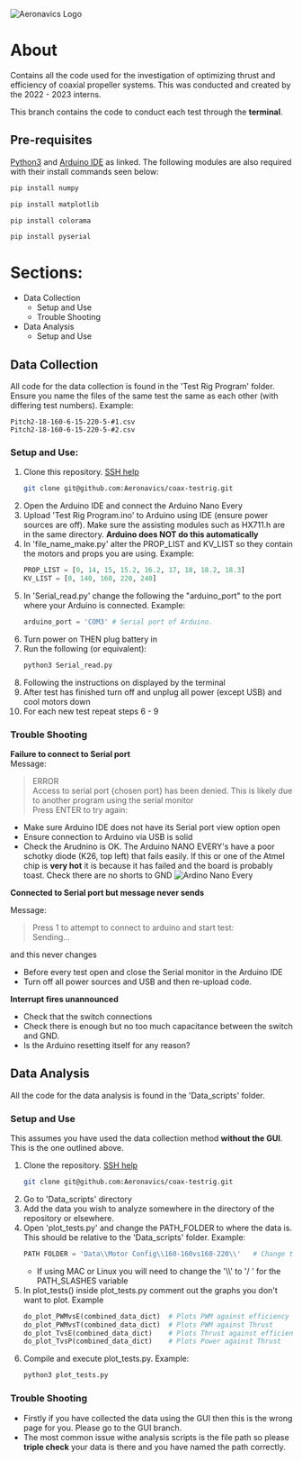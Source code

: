 ![Aeronavics Logo](https://search.therobotreport.com/wp-content/uploads/2020/07/Aeronavics-Droidworx-NZ-334637.png)

# About
Contains all the code used for the investigation of optimizing thrust and efficiency of coaxial propeller systems. This was conducted and created by the 2022 - 2023 interns.

This branch contains the code to conduct each test through the **terminal**.

## Pre-requisites
[Python3](https://www.python.org/) and [Arduino IDE](https://www.arduino.cc/en/software) as linked. The following modules are also required with their install commands seen below:

<!-- Modules to install -->
```bash
pip install numpy
```

```bash
pip install matplotlib
```

```bash
pip install colorama
```

```bash
pip install pyserial
```

# Sections:
- Data Collection
  - Setup and Use 
  - Trouble Shooting
- Data Analysis 
  - Setup and Use

## Data Collection
All code for the data collection is found in the 'Test Rig Program' folder. Ensure you name the files of the same test the same as each other (with differing test numbers). Example:
```
Pitch2-18-160-6-15-220-5-#1.csv
Pitch2-18-160-6-15-220-5-#2.csv
```

### Setup and Use:
1. Clone this repository. [SSH help](https://docs.github.com/en/authentication/connecting-to-github-with-ssh/generating-a-new-ssh-key-and-adding-it-to-the-ssh-agent)
    ```bash
   git clone git@github.com:Aeronavics/coax-testrig.git
   ```
2. Open the Arduino IDE and connect the Arduino Nano Every
3. Upload 'Test Rig Program.ino' to Arduino using IDE (ensure power sources are off). Make sure the assisting modules such as HX711.h are in the same directory. **Arduino does NOT do this automatically**
4. In 'file_name_make.py' alter the PROP_LIST and KV_LIST so they contain the motors and props you are using. Example:
    ```python
    PROP_LIST = [0, 14, 15, 15.2, 16.2, 17, 18, 18.2, 18.3]    
    KV_LIST = [0, 140, 160, 220, 240]  
    ```
5. In 'Serial_read.py' change the following the "arduino_port" to the port where your Arduino is connected. Example:
    ```python
    arduino_port = 'COM3' # Serial port of Arduino.
    ```
6. Turn power on THEN plug battery in
7. Run the following (or equivalent):
    ```bash
    python3 Serial_read.py
    ```
8. Following the instructions on displayed by the terminal
9.  After test has finished turn off and unplug all power (except USB) and cool motors down
10. For each new test repeat steps 6 - 9

### Trouble Shooting
**Failure to connect to Serial port**\
Message:
> ERROR\
> Access to serial port {chosen port} has been denied.
> This is likely due to another program using the serial monitor\
> Press ENTER to try again:
- Make sure Arduino IDE does not have its Serial port view option open
- Ensure connection to Arduino via USB is solid
- Check the Arudnino is OK. The Arduino NANO EVERY's have a poor schotky diode (K26, top left) that fails easily. If this or one of the Atmel chip is **very hot** it is because it has failed and the board is probably toast. Check there are no shorts to GND
    ![Ardino Nano Every](https://blog.arduino.cc/wp-content/uploads/2019/05/ABX00028_front.jpg)
  
**Connected to Serial port but message never sends**

Message: 
> Press 1 to attempt to connect to arduino and start test:\
> Sending...

and this never changes

- Before every test open and close the Serial monitor in the Arduino IDE
- Turn off all power sources and USB and then re-upload code.

**Interrupt fires unannounced**

- Check that the switch connections
- Check there is enough but no too much capacitance between the switch and GND.
- Is the Arduino resetting itself for any reason?

## Data Analysis

All the code for the data analysis is found in the 'Data_scripts' folder.

### Setup and Use
This assumes you have used the data collection method **without the GUI**. This is the one outlined above.
1. Clone the repository. [SSH help](https://docs.github.com/en/authentication/connecting-to-github-with-ssh/generating-a-new-ssh-key-and-adding-it-to-the-ssh-agent)
   ```bash
   git clone git@github.com:Aeronavics/coax-testrig.git
   ```
2. Go to 'Data_scripts' directory
3. Add the data you wish to analyze somewhere in the directory of the repository or elsewhere.
4. Open 'plot_tests.py' and change the PATH_FOLDER to where the data is. This should be relative to the 'Data_scripts' folder. Example:
    ```python
    PATH FOLDER = 'Data\\Motor Config\\160-160vs160-220\\'   # Change to what path your folder is in (MACS use '/')
    ```
    - If using MAC or Linux you will need to change the '\\\\' to '/ ' for the PATH_SLASHES variable
5. In plot_tests() inside plot_tests.py comment out the graphs you don't want to plot. Example
    ```python
    do_plot_PWMvsE(combined_data_dict)  # Plots PWM against efficiency
    do_plot_PWMvsT(combined_data_dict)  # Plots PWM against Thrust
    do_plot_TvsE(combined_data_dict)    # Plots Thrust against efficiency
    do_plot_TvsP(combined_data_dict)    # Plots Power against Thrust
6. Compile and execute plot_tests.py. Example:
   ```bash
   python3 plot_tests.py
    ```
### Trouble Shooting

- Firstly if you have collected the data using the GUI then this is the wrong page for you. Please go to the GUI branch.
- The most common issue withe analysis scripts is the file path so please **triple check** your data is there and you have named the path correctly.
